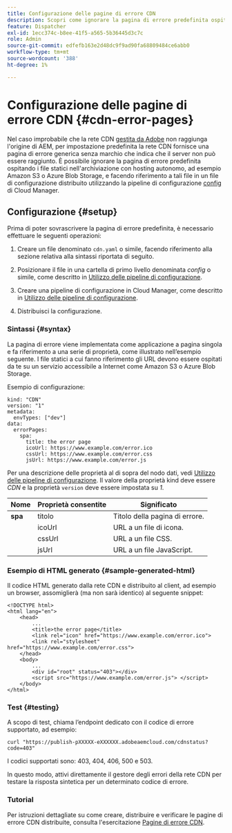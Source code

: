 ```yaml
---
title: Configurazione delle pagine di errore CDN
description: Scopri come ignorare la pagina di errore predefinita ospitando file statici nell’archiviazione self-hosted, ad esempio Amazon S3 o Azure Blob Storage, e facendo riferimento a essi in un file di configurazione distribuito utilizzando la pipeline di configurazione di Cloud Manager.
feature: Dispatcher
exl-id: 1ecc374c-b8ee-41f5-a565-5b36445d3c7c
role: Admin
source-git-commit: edfefb163e2d48dc9f9ad90fa68809484ce6abb0
workflow-type: tm+mt
source-wordcount: '388'
ht-degree: 1%

---
```



# Configurazione delle pagine di errore CDN {#cdn-error-pages}

Nel caso improbabile che la rete CDN [gestita da Adobe](/help/implementing/dispatcher/cdn.md#aem-managed-cdn) non raggiunga l&#39;origine di AEM, per impostazione predefinita la rete CDN fornisce una pagina di errore generica senza marchio che indica che il server non può essere raggiunto. È possibile ignorare la pagina di errore predefinita ospitando i file statici nell&#39;archiviazione con hosting autonomo, ad esempio Amazon S3 o Azure Blob Storage, e facendo riferimento a tali file in un file di configurazione distribuito utilizzando la pipeline di configurazione [config](/help/operations/config-pipeline.md#managing-in-cloud-manager) di Cloud Manager.

## Configurazione {#setup}

Prima di poter sovrascrivere la pagina di errore predefinita, è necessario effettuare le seguenti operazioni:

1. Creare un file denominato `cdn.yaml` o simile, facendo riferimento alla sezione relativa alla sintassi riportata di seguito.

1. Posizionare il file in una cartella di primo livello denominata *config* o simile, come descritto in [Utilizzo delle pipeline di configurazione](/help/operations/config-pipeline.md#folder-structure).

1. Creare una pipeline di configurazione in Cloud Manager, come descritto in [Utilizzo delle pipeline di configurazione](/help/operations/config-pipeline.md#managing-in-cloud-manager).

1. Distribuisci la configurazione.

### Sintassi {#syntax}

La pagina di errore viene implementata come applicazione a pagina singola e fa riferimento a una serie di proprietà, come illustrato nell’esempio seguente.  I file statici a cui fanno riferimento gli URL devono essere ospitati da te su un servizio accessibile a Internet come Amazon S3 o Azure Blob Storage.

Esempio di configurazione:

```
kind: "CDN"
version: "1"
metadata:
  envTypes: ["dev"]
data:
  errorPages:
    spa:
      title: the error page
      icoUrl: https://www.example.com/error.ico
      cssUrl: https://www.example.com/error.css
      jsUrl: https://www.example.com/error.js
```

Per una descrizione delle proprietà al di sopra del nodo dati, vedi [Utilizzo delle pipeline di configurazione](/help/operations/config-pipeline.md#common-syntax). Il valore della proprietà kind deve essere *CDN* e la proprietà `version` deve essere impostata su *1*.


| Nome | Proprietà consentite | Significato |
|-----------|--------------------------|-------------|
| **spa** | titolo | Titolo della pagina di errore. |
|     | icoUrl | URL a un file di icona. |
|     | cssUrl | URL a un file CSS. |
|     | jsUrl | URL a un file JavaScript. |

### Esempio di HTML generato {#sample-generated-html}

Il codice HTML generato dalla rete CDN e distribuito al client, ad esempio un browser, assomiglierà (ma non sarà identico) al seguente snippet:

```
<!DOCTYPE html>
<html lang="en">
    <head>
        ...
        <title>the error page</title>
        <link rel="icon" href="https://www.example.com/error.ico">
        <link rel="stylesheet" href="https://www.example.com/error.css">
    </head>
    <body>
        ...
        <div id="root" status="403"></div>
        <script src="https://www.example.com/error.js"> </script>
    </body>
</html>
```

### Test {#testing}

A scopo di test, chiama l’endpoint dedicato con il codice di errore supportato, ad esempio:

```
curl "https://publish-pXXXXX-eXXXXXX.adobeaemcloud.com/cdnstatus?code=403"
```

I codici supportati sono: 403, 404, 406, 500 e 503.

In questo modo, attivi direttamente il gestore degli errori della rete CDN per testare la risposta sintetica per un determinato codice di errore.

### Tutorial

Per istruzioni dettagliate su come creare, distribuire e verificare le pagine di errore CDN distribuite, consulta l&#39;esercitazione [Pagine di errore CDN](https://experienceleague.adobe.com/en/docs/experience-manager-learn/cloud-service/content-delivery/custom-error-pages#cdn-error-pages).


